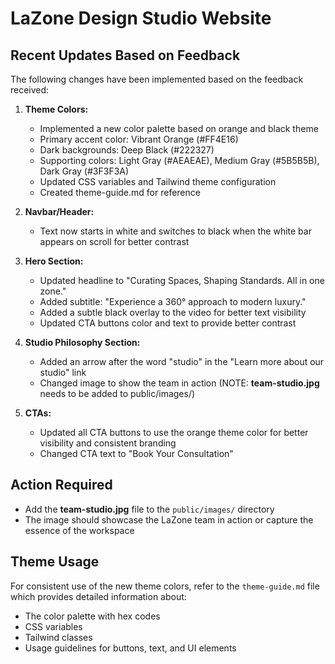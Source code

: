 # LaZone Design Studio Website

## Recent Updates Based on Feedback

The following changes have been implemented based on the feedback received:

1. **Theme Colors:**
   - Implemented a new color palette based on orange and black theme
   - Primary accent color: Vibrant Orange (#FF4E16)
   - Dark backgrounds: Deep Black (#222327)
   - Supporting colors: Light Gray (#AEAEAE), Medium Gray (#5B5B5B), Dark Gray (#3F3F3A)
   - Updated CSS variables and Tailwind theme configuration
   - Created theme-guide.md for reference

2. **Navbar/Header:**
   - Text now starts in white and switches to black when the white bar appears on scroll for better contrast

3. **Hero Section:**
   - Updated headline to "Curating Spaces, Shaping Standards. All in one zone."
   - Added subtitle: "Experience a 360° approach to modern luxury."
   - Added a subtle black overlay to the video for better text visibility
   - Updated CTA buttons color and text to provide better contrast

4. **Studio Philosophy Section:**
   - Added an arrow after the word "studio" in the "Learn more about our studio" link
   - Changed image to show the team in action (NOTE: **team-studio.jpg** needs to be added to public/images/)

5. **CTAs:**
   - Updated all CTA buttons to use the orange theme color for better visibility and consistent branding
   - Changed CTA text to "Book Your Consultation"

## Action Required

- Add the **team-studio.jpg** file to the `public/images/` directory
- The image should showcase the LaZone team in action or capture the essence of the workspace 

## Theme Usage

For consistent use of the new theme colors, refer to the `theme-guide.md` file which provides detailed information about:
- The color palette with hex codes
- CSS variables
- Tailwind classes
- Usage guidelines for buttons, text, and UI elements 
